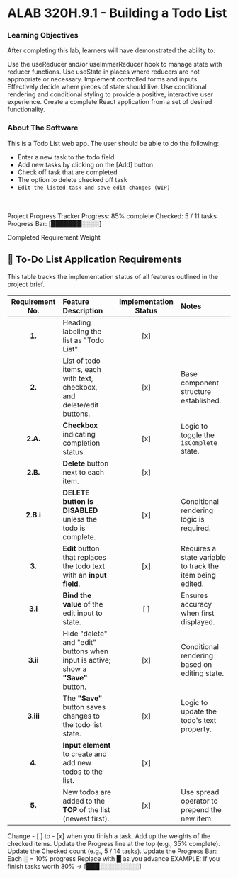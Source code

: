 # ALAB 320H.9.1 - Building a Todo List

### Learning Objectives
After completing this lab, learners will have demonstrated the ability to:

Use the useReducer and/or useImmerReducer hook to manage state with reducer functions.
Use useState in places where reducers are not appropriate or necessary.
Implement controlled forms and inputs.
Effectively decide where pieces of state should live.
Use conditional rendering and conditional styling to provide a positive, interactive user experience.
Create a complete React application from a set of desired functionality.

### About The Software
This is a Todo List web app. The user should be able to do the following:
- Enter a new task to the todo field
- Add new tasks by clicking on the [Add] button
- Check off task that are completed
- The option to delete checked off task <br>
- ```Edit the listed task and save edit changes (WIP)```
<br><br><br>


Project Progress Tracker
Progress: 85% complete
Checked: 5 / 11 tasks
Progress Bar: [███████░░░░] 

Completed	Requirement	Weight

## 📝 To-Do List Application Requirements

This table tracks the implementation status of all features outlined in the project brief.

| Requirement No. | Feature Description | Implementation Status | Notes |
| :---: | :--- | :---: | :--- |
| **1.** | Heading labeling the list as "Todo List". | [x] | |
| **2.** | List of todo items, each with text, checkbox, and delete/edit buttons. | [x] | Base component structure established. |
| **2.A.** | **Checkbox** indicating completion status. | [x] | Logic to toggle the `isComplete` state. |
| **2.B.** | **Delete** button next to each item. | [x] | |
| **2.B.i** | **DELETE button is DISABLED** unless the todo is complete. | [x] | Conditional rendering logic is required. |
| **3.** | **Edit** button that replaces the todo text with an **input field**. | [x] | Requires a state variable to track the item being edited. |
| **3.i** | **Bind the value** of the edit input to state. | [ ] | Ensures accuracy when first displayed. |
| **3.ii** | Hide "delete" and "edit" buttons when input is active; show a **"Save"** button. | [x] | Conditional rendering based on editing state. |
| **3.iii** | The **"Save"** button saves changes to the todo list state. | [x] | Logic to update the todo's text property. |
| **4.** | **Input element** to create and add new todos to the list. | [x] | |
| **5.** | New todos are added to the **TOP** of the list (newest first). | [x] | Use spread operator to prepend the new item. |

Change - [ ] to - [x] when you finish a task.
Add up the weights of the checked items.
Update the Progress line at the top (e.g., 35% complete).
Update the Checked count (e.g., 5 / 14 tasks).
Update the Progress Bar:
Each ░ = 10% progress
Replace with █ as you advance
EXAMPLE: If you finish tasks worth 30% → [███░░░░░░░░░]



